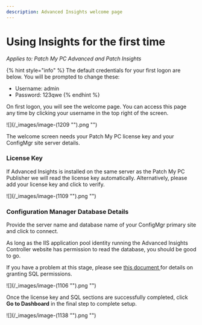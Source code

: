 ```yaml
---
description: Advanced Insights welcome page
---
```


# Using Insights for the first time

_Applies to: Patch My PC Advanced and Patch Insights_

{% hint style="info" %}
The default credentials for your first logon are below. You will be prompted to change these:

* Username: admin
* Password: 123qwe
{% endhint %}

On first logon, you will see the welcome page. You can access this page any time by clicking your username in the top right of the screen.

!\[]\(/\_images/image-(1209 "").png "")

The welcome screen needs your Patch My PC license key and your ConfigMgr site server details.

### License Key

If Advanced Insights is installed on the same server as the Patch My PC Publisher we will read the license key automatically. Alternatively, please add your license key and click to verify.

!\[]\(/\_images/image-(1109 "").png "")

### Configuration Manager Database Details

Provide the server name and database name of your ConfigMgr primary site and click to connect.

As long as the IIS application pool identity running the Advanced Insights Controller website has permission to read the database, you should be good to go.

If you have a problem at this stage, please see [this document ](insights-sql-permission-requirements.md)for details on granting SQL permissions.

!\[]\(/\_images/image-(1106 "").png "")

Once the license key and SQL sections are successfully completed, click **Go to Dashboard** in the final step to complete setup.

!\[]\(/\_images/image-(1138 "").png "")
